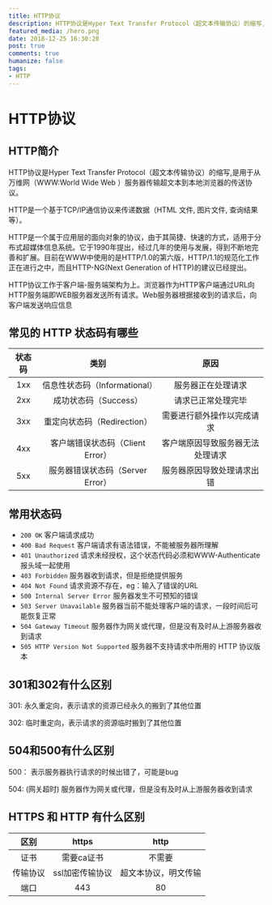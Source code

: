 ```yaml
---
title: HTTP协议
description: HTTP协议是Hyper Text Transfer Protocol（超文本传输协议）的缩写,是用于从万维网（WWW:World Wide Web ）服务器传输超文本到本地浏览器的传送协议。
featured_media: /hero.png
date: 2018-12-25 16:30:20
post: true
comments: true
humanize: false
tags:
- HTTP
---
```


# HTTP协议 #

## HTTP简介
HTTP协议是Hyper Text Transfer Protocol（超文本传输协议）的缩写,是用于从万维网（WWW:World Wide Web ）服务器传输超文本到本地浏览器的传送协议。

HTTP是一个基于TCP/IP通信协议来传递数据（HTML 文件, 图片文件, 查询结果等）。

HTTP是一个属于应用层的面向对象的协议，由于其简捷、快速的方式，适用于分布式超媒体信息系统。它于1990年提出，经过几年的使用与发展，得到不断地完善和扩展。目前在WWW中使用的是HTTP/1.0的第六版，HTTP/1.1的规范化工作正在进行之中，而且HTTP-NG(Next Generation of HTTP)的建议已经提出。

HTTP协议工作于客户端-服务端架构为上。浏览器作为HTTP客户端通过URL向HTTP服务端即WEB服务器发送所有请求。Web服务器根据接收到的请求后，向客户端发送响应信息

## 常见的 HTTP 状态码有哪些
状态码|类别|原因
:---:|:---:|:---:
1xx|信息性状态码（Informational）|服务器正在处理请求
2xx|成功状态码（Success）|请求已正常处理完毕
3xx|重定向状态码（Redirection）|需要进行额外操作以完成请求
4xx|客户端错误状态码（Client Error）|客户端原因导致服务器无法处理请求
5xx|服务器错误状态码（Server Error）|服务器原因导致处理请求出错
<!-- <BaseTable :tableHeader="[
  {
    prop: 'code',
    label: '状态码',
  },{
    prop: 'explain',
    label: '类别',
  },{
    prop: 'desc',
    label: '原因',
  }
]" :tableData="[
  {
    code: '1xx',
    explain: '信息性状态码（Informational）',
    desc: '服务器正在处理请求'
  },{
    code: '2xx',
    explain: '成功状态码（Success）',
    desc: '请求已正常处理完毕'
  },{
    code: '3xx',
    explain: '重定向状态码（Redirection）',
    desc: '需要进行额外操作以完成请求'
  },{
    code: '4xx',
    explain: '客户端错误状态码（Client Error）',
    desc: '客户端原因导致服务器无法处理请求'
  },{
    code: '5xx',
    explain: '服务器错误状态码（Server Error）',
    desc: '服务器原因导致处理请求出错'
  }
]"></BaseTable> -->

## 常用状态码
- `200 OK`                        客户端请求成功
- `400 Bad Request`               客户端请求有语法错误，不能被服务器所理解
- `401 Unauthorized`              请求未经授权，这个状态代码必须和WWW-Authenticate报头域一起使用
- `403 Forbidden`                 服务器收到请求，但是拒绝提供服务
- `404 Not Found`                 请求资源不存在，eg：输入了错误的URL
- `500 Internal Server Error`     服务器发生不可预知的错误
- `503 Server Unavailable`        服务器当前不能处理客户端的请求，一段时间后可能恢复正常
- `504 Gateway Timeout`           服务器作为网关或代理，但是没有及时从上游服务器收到请求
- `505 HTTP Version Not Supported`        服务器不支持请求中所用的 HTTP 协议版本

## 301和302有什么区别
301: 永久重定向，表示请求的资源已经永久的搬到了其他位置

302: 临时重定向，表示请求的资源临时搬到了其他位置

## 504和500有什么区别
500： 表示服务器执行请求的时候出错了，可能是bug

504: (网关超时) 服务器作为网关或代理，但是没有及时从上游服务器收到请求

## HTTPS 和 HTTP 有什么区别
区别|https|http
:---:|:---:|:---:
证书|需要ca证书|不需要
传输协议|ssl加密传输协议|超文本协议，明文传输
端口|443|80